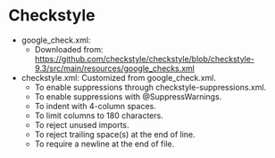Checkstyle
===========

* google_check.xml:
    * Downloaded from: https://github.com/checkstyle/checkstyle/blob/checkstyle-9.3/src/main/resources/google_checks.xml
* checkstyle.xml: Customized from google_check.xml.
    * To enable suppressions through checkstyle-suppressions.xml.
    * To enable suppressions with @SuppressWarnings.
    * To indent with 4-column spaces.
    * To limit columns to 180 characters.
    * To reject unused imports.
    * To reject trailing space(s) at the end of line.
    * To require a newline at the end of file.
